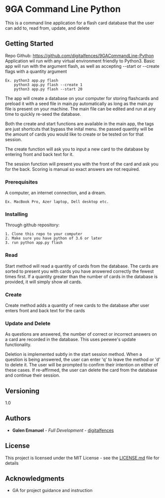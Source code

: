 # 9GA Command Line Python
This is a command line application for a flash card database that the user can add to, read from, update, and delete

## Getting Started
Repo Github: https://github.com/digitalfences/9GACommandLine-Python
Application wil run with any virtual environment friendly to Python3.
Basic app will run with the argument flash, as well as accepting --start or --create flags with a quantity argument
```
Ex. python3 app.py flash
    python3 app.py flash --create 1
    python3 app.py flash --start 20
```
The app will create a database on your computer for storing flashcards and preload it with a seed file in main.py automatically as long as the main.py file is present on your machine. The main file can be edited and run at any time to quickly re-seed the database.

Both the create and start functions are available in the main app, the tags are just shortcuts that bypass the inital menu. the passed quantity will be the amount of cards you would like to create or be tested on for that session.

The create function will ask you to input a new card to the database by entering front and back text for it.

The session function will present you with the front of the card and ask you for the back. Scoring is manual so exact answers are not required. 

### Prerequisites

A computer, an internet connection, and a dream.

```
Ex. MacBook Pro, Azer laptop, Dell desktop etc.
```

### Installing

Through github repository:

```
1. Clone this repo to your computer
2. Make sure you have python of 3.6 or later
3. run python app.py flash
```

### Read

Start method will read a quantity of cards from the database. The cards are sorted to present you with cards you have answered correctly the fewest times first. If a quantity greater than the number of cards in the database is provided, it will simply show all cards. 

### Create

Create method adds a quantity of new cards to the database after user enters front and back text for the cards

### Update and Delete

As questions are answered, the number of correct or incorrect answers on a card are recorded in the database. This uses peewee's update functionality. 

Deletion is implemented subtly in the start session method. When a question is being answered, the user can enter 'q' to leave the method or 'd' to delete it. The user will be prompted to confirm their intention on either of these cases. If re-affirmed, the user can delete the card from the database and continue their session. 
## Versioning

1.0

## Authors

* **Galen Emanuel** - *Full Development* - [digitalfences](https://github.com/digitalfences)


## License

This project is licensed under the MIT License - see the [LICENSE.md](LICENSE.md) file for details

## Acknowledgments

* GA for project guidance and instruction
